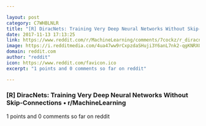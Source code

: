 ```yaml
---

layout: post
category: C7WHBLNLR
title: "[R] DiracNets: Training Very Deep Neural Networks Without Skip-Connections • r/MachineLearning"
date: 2017-11-13 17:13:25
link: https://www.reddit.com/r/MachineLearning/comments/7cockz/r_diracnets_training_very_deep_neural_networks/
image: https://i.redditmedia.com/4ua47ww9rCxpzdaSHuji3Y6anL7nk2-qgKNRXQM7mps.jpg?w=320&s=8380ca01fb1023cf0ab1428ea02dbcab
domain: reddit.com
author: "reddit"
icon: https://www.reddit.com/favicon.ico
excerpt: "1 points and 0 comments so far on reddit"

---
```


### [R] DiracNets: Training Very Deep Neural Networks Without Skip-Connections • r/MachineLearning

1 points and 0 comments so far on reddit